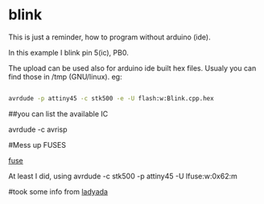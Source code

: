 # blink

This is just a reminder, how to program without arduino (ide).

In this example I blink pin 5(ic), PB0.

The upload can be used also for arduino ide built hex files. Usualy you can find those
in /tmp (GNU/linux). eg:

```bash

avrdude -p attiny45 -c stk500 -e -U flash:w:Blink.cpp.hex

```

##you can list the available IC

avrdude -c avrisp

#Mess up FUSES

[fuse](http://www.engbedded.com/cgi-bin/fc.cgi/)

At least I did, using
 avrdude -c stk500 -p attiny45 -U lfuse:w:0x62:m 




#took some info from 
[ladyada](http://www.ladyada.net/learn/avr/avrdude.html)
